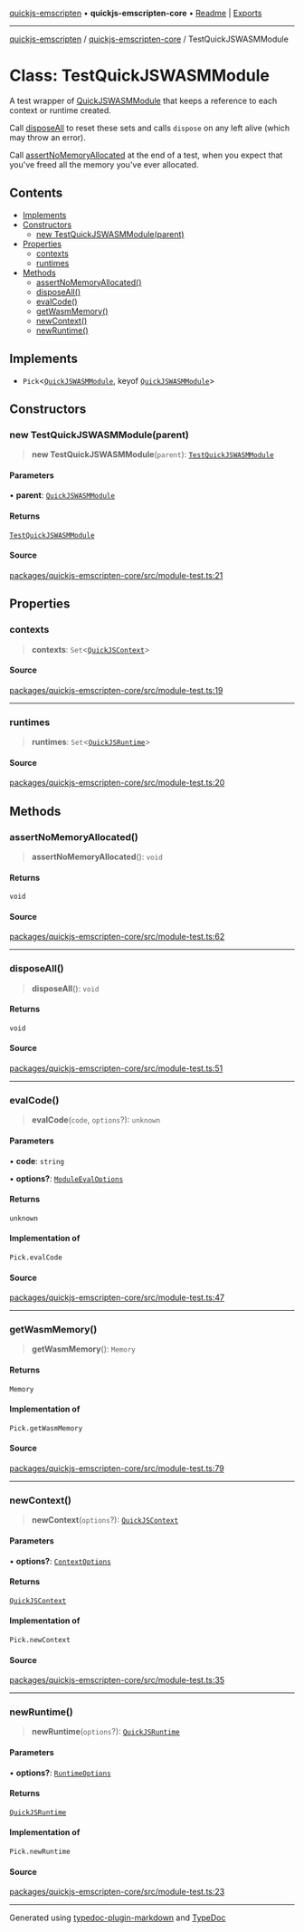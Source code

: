[quickjs-emscripten](../../packages.md) • **quickjs-emscripten-core** • [Readme](../README.md) \| [Exports](../exports.md)

***

[quickjs-emscripten](../../packages.md) / [quickjs-emscripten-core](../exports.md) / TestQuickJSWASMModule

# Class: TestQuickJSWASMModule

A test wrapper of [QuickJSWASMModule](QuickJSWASMModule.md) that keeps a reference to each
context or runtime created.

Call [disposeAll](TestQuickJSWASMModule.md#disposeall) to reset these sets and calls `dispose` on any left alive
(which may throw an error).

Call [assertNoMemoryAllocated](TestQuickJSWASMModule.md#assertnomemoryallocated) at the end of a test, when you expect that you've
freed all the memory you've ever allocated.

## Contents

- [Implements](TestQuickJSWASMModule.md#implements)
- [Constructors](TestQuickJSWASMModule.md#constructors)
  - [new TestQuickJSWASMModule(parent)](TestQuickJSWASMModule.md#new-testquickjswasmmoduleparent)
- [Properties](TestQuickJSWASMModule.md#properties)
  - [contexts](TestQuickJSWASMModule.md#contexts)
  - [runtimes](TestQuickJSWASMModule.md#runtimes)
- [Methods](TestQuickJSWASMModule.md#methods)
  - [assertNoMemoryAllocated()](TestQuickJSWASMModule.md#assertnomemoryallocated)
  - [disposeAll()](TestQuickJSWASMModule.md#disposeall)
  - [evalCode()](TestQuickJSWASMModule.md#evalcode)
  - [getWasmMemory()](TestQuickJSWASMModule.md#getwasmmemory)
  - [newContext()](TestQuickJSWASMModule.md#newcontext)
  - [newRuntime()](TestQuickJSWASMModule.md#newruntime)

## Implements

- `Pick`\<[`QuickJSWASMModule`](QuickJSWASMModule.md), keyof [`QuickJSWASMModule`](QuickJSWASMModule.md)\>

## Constructors

### new TestQuickJSWASMModule(parent)

> **new TestQuickJSWASMModule**(`parent`): [`TestQuickJSWASMModule`](TestQuickJSWASMModule.md)

#### Parameters

• **parent**: [`QuickJSWASMModule`](QuickJSWASMModule.md)

#### Returns

[`TestQuickJSWASMModule`](TestQuickJSWASMModule.md)

#### Source

[packages/quickjs-emscripten-core/src/module-test.ts:21](https://github.com/justjake/quickjs-emscripten/blob/main/packages/quickjs-emscripten-core/src/module-test.ts#L21)

## Properties

### contexts

> **contexts**: `Set`\<[`QuickJSContext`](QuickJSContext.md)\>

#### Source

[packages/quickjs-emscripten-core/src/module-test.ts:19](https://github.com/justjake/quickjs-emscripten/blob/main/packages/quickjs-emscripten-core/src/module-test.ts#L19)

***

### runtimes

> **runtimes**: `Set`\<[`QuickJSRuntime`](QuickJSRuntime.md)\>

#### Source

[packages/quickjs-emscripten-core/src/module-test.ts:20](https://github.com/justjake/quickjs-emscripten/blob/main/packages/quickjs-emscripten-core/src/module-test.ts#L20)

## Methods

### assertNoMemoryAllocated()

> **assertNoMemoryAllocated**(): `void`

#### Returns

`void`

#### Source

[packages/quickjs-emscripten-core/src/module-test.ts:62](https://github.com/justjake/quickjs-emscripten/blob/main/packages/quickjs-emscripten-core/src/module-test.ts#L62)

***

### disposeAll()

> **disposeAll**(): `void`

#### Returns

`void`

#### Source

[packages/quickjs-emscripten-core/src/module-test.ts:51](https://github.com/justjake/quickjs-emscripten/blob/main/packages/quickjs-emscripten-core/src/module-test.ts#L51)

***

### evalCode()

> **evalCode**(`code`, `options`?): `unknown`

#### Parameters

• **code**: `string`

• **options?**: [`ModuleEvalOptions`](../interfaces/ModuleEvalOptions.md)

#### Returns

`unknown`

#### Implementation of

`Pick.evalCode`

#### Source

[packages/quickjs-emscripten-core/src/module-test.ts:47](https://github.com/justjake/quickjs-emscripten/blob/main/packages/quickjs-emscripten-core/src/module-test.ts#L47)

***

### getWasmMemory()

> **getWasmMemory**(): `Memory`

#### Returns

`Memory`

#### Implementation of

`Pick.getWasmMemory`

#### Source

[packages/quickjs-emscripten-core/src/module-test.ts:79](https://github.com/justjake/quickjs-emscripten/blob/main/packages/quickjs-emscripten-core/src/module-test.ts#L79)

***

### newContext()

> **newContext**(`options`?): [`QuickJSContext`](QuickJSContext.md)

#### Parameters

• **options?**: [`ContextOptions`](../interfaces/ContextOptions.md)

#### Returns

[`QuickJSContext`](QuickJSContext.md)

#### Implementation of

`Pick.newContext`

#### Source

[packages/quickjs-emscripten-core/src/module-test.ts:35](https://github.com/justjake/quickjs-emscripten/blob/main/packages/quickjs-emscripten-core/src/module-test.ts#L35)

***

### newRuntime()

> **newRuntime**(`options`?): [`QuickJSRuntime`](QuickJSRuntime.md)

#### Parameters

• **options?**: [`RuntimeOptions`](../interfaces/RuntimeOptions.md)

#### Returns

[`QuickJSRuntime`](QuickJSRuntime.md)

#### Implementation of

`Pick.newRuntime`

#### Source

[packages/quickjs-emscripten-core/src/module-test.ts:23](https://github.com/justjake/quickjs-emscripten/blob/main/packages/quickjs-emscripten-core/src/module-test.ts#L23)

***

Generated using [typedoc-plugin-markdown](https://www.npmjs.com/package/typedoc-plugin-markdown) and [TypeDoc](https://typedoc.org/)
